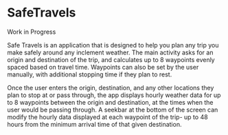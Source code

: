 # SafeTravels
Work in Progress

Safe Travels is an application that is designed to help you plan any trip you make safely around any inclement weather.
The main activity asks for an origin and destination of the trip, and calculates up to 8 waypoints evenly spaced based 
on travel time. Waypoints can also be set by the user manually, with additional stopping time if they plan to rest.

Once the user enters the origin, destination, and any other locations they plan to stop at or pass through, the app displays
hourly weather data for up to 8 waypoints between the origin and destination, at the times when the user would be passing 
through. A seekbar at the bottom of the screen can modify the hourly data displayed at each waypoint of the trip- up to 
48 hours from the minimum arrival time of that given destination.
